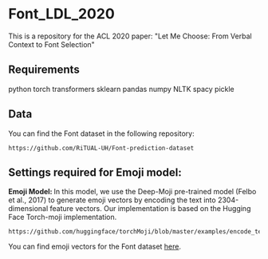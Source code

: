 # Font_LDL_2020
This is a repository for the ACL 2020 paper: "Let Me Choose: From Verbal Context to Font Selection"

## Requirements
python
torch
transformers
sklearn
pandas
numpy
NLTK
spacy
pickle

## Data
You can find the Font dataset in the following repository: 
```
https://github.com/RiTUAL-UH/Font-prediction-dataset
```

## Settings required for Emoji model:
<b> Emoji Model: </b> In this model, we use the Deep-Moji pre-trained model (Felbo et al., 2017) to generate emoji vectors by encoding the text into 2304-dimensional feature vectors. Our implementation is based on the Hugging Face Torch-moji implementation. 
```
https://github.com/huggingface/torchMoji/blob/master/examples/encode_texts.py
```
You can find emoji vectors for the Font dataset <a href="https://drive.google.com/drive/folders/1BRMWfWk9P7Uc3b8r9xlm6lbu0f22nqQ6?usp=sharing">here</a>. 


